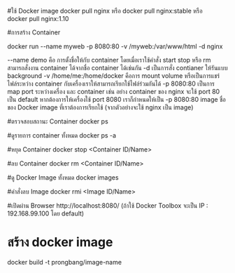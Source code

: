 #ใช้ Docker image
docker pull nginx
หรือ 
docker pull nginx:stable
หรือ  
docker pull nginx:1.10

#การสร้าง Container

docker run --name myweb -p 8080:80 -v /myweb:/var/www/html -d nginx

--name demo คือ การตั้งชื่อให้กับ container โดยเมื่อเราใช้คำสั่ง start stop หรือ rm สามารถสั่งงาน container ได้จากชื่อ container ได้เช่นกัน
-d เป็นการสั่ง contianer ให้รันแบบ background
-v /home/me:/home/docker คือการ mount volume หรือเป็นการแชร์ไฟล์ระหว่าง container กับเครื่องเราให้สามารถเรียกใช้ไฟล์ร่วมกันได้
-p 8080:80 เป็นการ map port ระหว่างเครื่อง และ container เช่น อย่าง container ของ nginx จะใช้ port 80 เป็น default หากต้องการให้เครื่องใช้ port 8080 เราก็กำหนดให้เป็น -p 8080:80
image ชื่อของ Docker image ที่เราต้องการเรียกใช้ (จากตัวอย่างจะใช้ nginx เป็น image)

#ตรวจสอบสถานะ Container
docker ps

#ดูรายการ container ทั้งหมด
docker ps -a

#หยุด Container
docker stop <Container ID/Name>

#ลบ Container
docker rm <Container ID/Name>

#ดู Docker Image ทั้งหมด
docker images

#คำสั่งลบ Image
docker rmi <Image ID/Name>

#เปิดผ่าน Browser
http://localhost:8080/ (ถ้าใช้ Docker Toolbox จะเป็น IP : 192.168.99.100 โดย default)


# สร้าง docker image
docker build -t prongbang/image-name